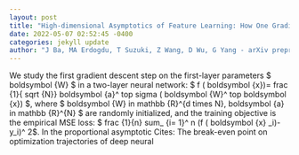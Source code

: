 ```yaml
--- 
layout: post 
title: "High-dimensional Asymptotics of Feature Learning: How One Gradient Step Improves the Representation" 
date: 2022-05-07 02:52:45 -0400 
categories: jekyll update 
author: "J Ba, MA Erdogdu, T Suzuki, Z Wang, D Wu, G Yang - arXiv preprint arXiv , 2022" 
--- 
```

We study the first gradient descent step on the first-layer parameters $ boldsymbol {W} $ in a two-layer neural network: $ f ( boldsymbol {x})= frac {1}{ sqrt {N}} boldsymbol {a}^ top sigma ( boldsymbol {W}^ top boldsymbol {x}) $, where $ boldsymbol {W} in mathbb {R}^{d times N}, boldsymbol {a} in mathbb {R}^{N} $ are randomly initialized, and the training objective is the empirical MSE loss: $ frac {1}{n} sum_ {i= 1}^ n (f ( boldsymbol {x} _i)-y_i)^ 2$. In the proportional asymptotic Cites: The break-even point on optimization trajectories of deep neural